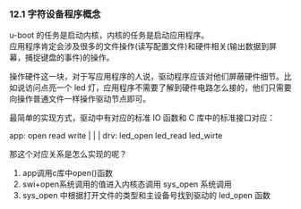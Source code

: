 ### 12.1 字符设备程序概念

u-boot 的任务是启动内核，内核的任务是启动应用程序。  
应用程序肯定会涉及很多的文件操作(读写配置文件)和硬件相关(输出数据到屏幕，捕捉键盘的事件)的操作。

操作硬件这一块，对于写应用程序的人说，驱动程序应该对他们屏蔽硬件细节。比如说访问点亮一个 led 灯，应用程序不需要了解到硬件电路怎么接的，他们只需要向操作普通文件一样操作驱动节点即可。

最简单的实现方式，驱动中有对应的标准 IO 函数和 C 库中的标准接口对应：

app:    open        read        write
         |           |           |
drv:  led_open    led_read    led_wirte

那这个对应关系是怎么实现的呢？

1. app调用c库中open()函数
2. swi+open系统调用的值进入内核态调用 sys_open 系统调用
3. sys_open 中根据打开文件的类型和主设备号找到驱动的 led_open 函数
